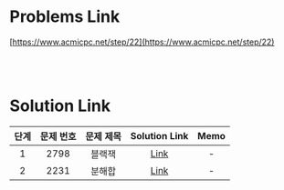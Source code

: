 # Problems Link

[https://www.acmicpc.net/step/22](https://www.acmicpc.net/step/22)

<br><br>

# Solution Link

| 단계 | 문제 번호 | 문제 제목 |          Solution Link           | Memo |
| :--: | :-------: | :-------: | :------------------------------: | :--: |
|  1   |   2798    |  블랙잭   | [Link](../Solutions/2798_블랙잭) |  -   |
|  2   |   2231    |  분해합   | [Link](../Solutions/2231_분해합) |  -   |
